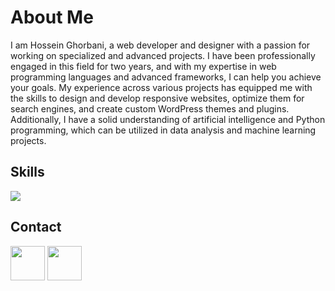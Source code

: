 <div>
 <h1>About Me</h1>
 <p>I am Hossein Ghorbani, a web developer and designer with a passion for working on specialized and advanced projects. I have been professionally engaged in this field for two years, and with my expertise in web programming languages and advanced frameworks, I can help you achieve your goals. My experience across various projects has equipped me with the skills to design and develop responsive websites, optimize them for search engines, and create custom WordPress themes and plugins. Additionally, I have a solid understanding of artificial intelligence and Python programming, which can be utilized in data analysis and machine learning projects.</p>
 </div>

<div>
<h2>Skills</h3>
<img src='https://skillicons.dev/icons?i=py,aiscript,opencv,cmake,js,html,css,bootstrap&perline=4' />
</div>

<div>
 <h2>Contact</h2>
<a href="https://t.me/nicot_10"><img src="https://icons.veryicon.com/png/System/Captiva/web%20telegram.png" width="55" height="55" ></a>
<a href="https://hosseingh1068@gmail.com"><img src="https://encrypted-tbn0.gstatic.com/images?q=tbn:ANd9GcT8NPHa5tPzwEF8E1Ss0bsX6f1_yDhvTdhqUA&s" width="55" height="55" ></a>

</div>
